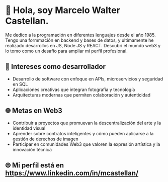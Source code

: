 # 👋 Hola, soy Marcelo Walter Castellan.
Me dedico a la programación en diferentes lenguajes desde el año 1985.
Tengo una formmación en backend y bases de datos, y ultimamente he realizado desarrollos en JS, Node JS y REACT.
Descubri el mumdo web3 y lo tomo como un desafío para ampliar mi perfil profesional.

## 🎯 Intereses como desarrollador
- Desarrollo de software con enfoque en APIs, microservicios y seguridad en SQL
- Aplicaciones creativas que integran fotografía y tecnología
- Arquitecturas modernas que permiten colaboración y autenticidad

## 🌐 Metas en Web3
- Contribuir a proyectos que promuevan la descentralización del arte y la identidad visual
- Aprender sobre contratos inteligentes y cómo pueden aplicarse a la gestión de derechos de imagen
- Participar en comunidades Web3 que valoren la expresión artística y la innovación técnica

## 🌐 Mi perfil está en https://www.linkedin.com/in/mcastellan/
